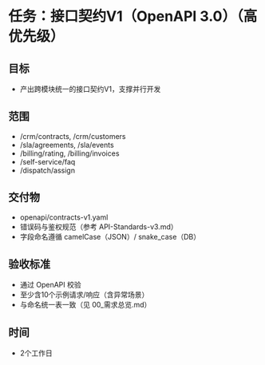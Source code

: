 # 任务：接口契约V1（OpenAPI 3.0）（高优先级）

## 目标
- 产出跨模块统一的接口契约V1，支撑并行开发

## 范围
- /crm/contracts, /crm/customers
- /sla/agreements, /sla/events
- /billing/rating, /billing/invoices
- /self-service/faq
- /dispatch/assign

## 交付物
- openapi/contracts-v1.yaml
- 错误码与鉴权规范（参考 API-Standards-v3.md）
- 字段命名遵循 camelCase（JSON）/ snake_case（DB）

## 验收标准
- 通过 OpenAPI 校验
- 至少含10个示例请求/响应（含异常场景）
- 与命名统一表一致（见 00_需求总览.md）

## 时间
- 2个工作日